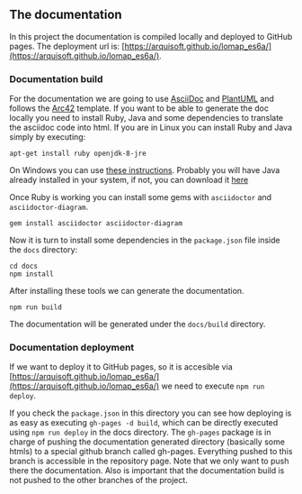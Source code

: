 ## The documentation
In this project the documentation is compiled locally and deployed to GitHub pages.
The deployment url is: [https://arquisoft.github.io/lomap_es6a/](https://arquisoft.github.io/lomap_es6a/).

### Documentation build
For the documentation we are going to use [AsciiDoc](https://asciidoc.org/) and [PlantUML](https://plantuml.com) and follows the [Arc42](https://github.com/arc42/arc42-template) template. If you want to be able to generate the doc locally you need to install Ruby, Java and some dependencies to translate the asciidoc code into html. If you are in Linux you can install Ruby and Java simply by executing:

```shell
apt-get install ruby openjdk-8-jre
```

On Windows you can use [these instructions](https://www.ruby-lang.org/en/documentation/installation). Probably you will have Java already installed in your system, if not, you can download it [here](https://www.oracle.com/es/java/technologies/javase/javase8-archive-downloads.html)

Once Ruby is working you can install some gems with `asciidoctor` and `asciidoctor-diagram`.

```shell
gem install asciidoctor asciidoctor-diagram
```

Now it is turn to install some dependencies in the `package.json` file inside the `docs` directory:

```shell
cd docs
npm install
```
After installing these tools we can generate the documentation.
```shell
npm run build
```
The documentation will be generated under the `docs/build` directory. 

### Documentation deployment
If we want to deploy it to GitHub pages, so it is accesible via [https://arquisoft.github.io/lomap_es6a/](https://arquisoft.github.io/lomap_es6a/) we need to execute `npm run deploy`.

If you check the `package.json` in this directory you can see how deploying is as easy as executing `gh-pages -d build`, which can be directly executed using `npm run deploy` in the docs directory. The `gh-pages` package is in charge of pushing the documentation generated directory (basically some htmls) to a special github branch called gh-pages. Everything pushed to this branch is accessible in the repository page. Note that we only want to push there the documentation. Also is important that the documentation build is not pushed to the other branches of the project.
